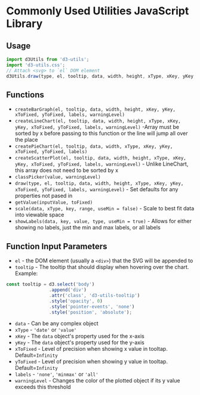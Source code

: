 # Commonly Used Utilities JavaScript Library

## Usage

```js
import d3Utils from 'd3-utils';
import 'd3-utils.css';
// Attach <svg> to `el` DOM element
d3Utils.draw(type, el, tooltip, data, width, height, xType, xKey, yKey, xToFixed, yToFixed, labels, warningLevel);
```

## Functions

* `createBarGraph(el, tooltip, data, width, height, xKey, yKey, xToFixed, yToFixed, labels, warningLevel)`
* `createLineChart(el, tooltip, data, width, height, xType, xKey, yKey, xToFixed, yToFixed, labels, warningLevel)` -Array must be sorted by x before passing to this function or the line will jump all over the place
* `createPieChart(el, tooltip, data, width, xType, xKey, yKey, xToFixed, yToFixed, labels)`
* `createScatterPlot(el, tooltip, data, width, height, xType, xKey, yKey, xToFixed, yToFixed, labels, warningLevel)` - Unlike LineChart, this array does not need to be sorted by x
* `classPicker(value, warningLevel)`
* `draw(type, el, tooltip, data, width, height, xType, xKey, yKey, xToFixed, yToFixed, labels, warningLevel)` - Set defaults for any properties not pased in
* `getValue(inputValue, toFixed)`
* `scale(data, xType, key, range, useMin = false)` - Scale to best fit data into viewable space
* `showLabels(data, key, value, type, useMin = true)` - Allows for either showing no labels, just the min and max labels, or all labels

## Function Input Parameters

* `el` - the DOM element (usually a `<div>`) that the SVG will be appended to
* `tooltip` - The tooltip that should display when hovering over the chart.  Example:

```js
const tooltip = d3.select('body')
                .append('div')
                .attr('class', 'd3-utils-tooltip')
                .style('opacity', 0)
                .style('pointer-events', 'none')
                .style('position', 'absolute');
```

* `data` - Can be any complex object
* `xType` - `'date'` or `'value'`
* `xKey` - The `data` object's property used for the x-axis
* `yKey` - The `data` object's property used for the y-axis
* `xToFixed` - Level of precision when showing x value in tooltap.  Default=`Infinity`
* `yToFixed` - Level of precision when showing y value in tooltap.  Default=`Infinity`
* `labels` - `'none'`, `'minmax'` or `'all'`
* `warningLevel` - Changes the color of the plotted object if its y value exceeds this threshold


